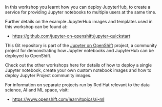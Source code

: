 In this workshop you learnt how you can deploy JupyterHub, to create a service for providing Jupyter notebooks to multiple users at the same time.

Further details on the example JupyterHub images and templates used in this workshop can be found at:

* https://github.com/jupyter-on-openshift/jupyter-quickstart

This Git repository is part of the [Jupyter on OpenShift](https://github.com/jupyter-on-openshift) project, a community project for demonstrating how Jupyter notebooks and JupyterHub can be deployed to OpenShift.

Check out the other workshops here for details of how to deploy a single Jupyter notebook, create your own custom notebook images and how to deploy Jupyter Project community images.

For information on separate projects run by Red Hat relevant to the data science, AI and ML space, visit:

* https://www.openshift.com/learn/topics/ai-ml
